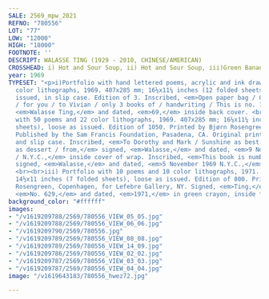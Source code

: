 ```yaml
---
SALE: 2569_mpw_2021
REFNO: "780556"
LOT: "77"
LOW: "12000"
HIGH: "18000"
FOOTNOTE: ''
DESCRIPT: WALASSE TING (1929 - 2010, CHINESE/AMERICAN)
CROSSHEAD: i) Hot and Sour Soup, ii) Hot and Sour Soup, iii)Green Banana, (Three Portfolios).
year: 1969
TYPESET: "<p>i)Portfolio with hand lettered poems, acrylic and ink drawings, and 19
  color lithographs, 1969. 407x285 mm; 16⅛x11¼ inches (12 folded sheets), loose as
  issued, in slip case. Edition of 3. Inscribed, <em>Open paper bag / Catch / Moonlight
  / for you / to Vivian / only 3 books of / handwriting / This is no. 1,</em> signed
  <em>Walasse Ting,</em> and dated, <em>69,</em> inside back cover. <br><br>ii) Portfolio
  with 50 poems and 22 color lithographs, 1969. 407x285 mm; 16⅛x11¼ inches (16 folded
  sheets), loose as issued. Edition of 1050. Printed by Bjørn Rosengreen, Copenhagen.
  Published by the Sam Francis Foundation, Pasadena, CA. Original printed binding,
  and slip case. Inscribed, <em>To Dorothy and Mark / Sunshine as best wishes / Moonlight
  as dessert / from,</em> signed, <em>Walasse,</em> and dated, <em>9 November 1969
  / N.Y.C.,</em> inside cover of wrap. Inscribed, <em>This book is numbered 824,</em>
  signed, <em>Walasse,</em> and dated, <em>5 November 1969 N.Y.C.,</em> on back cover.
  <br><br>iii) Portfolio with 10 poems and 10 color lithographs, 1971. 370x280 mm;
  14½x11 inches (7 folded sheets), loose as issued. Edition of 800. Printed by Bjørn
  Rosengreen, Copenhagen, for Lefebre Gallery, NY. Signed, <em>Ting,</em> inscribed,
  <em>No. 629,</em> and dated, <em>1971,</em> in green crayon, inside front cover.</p>"
background_color: "#ffffff"
images:
- "/v1619209788/2569/780556_VIEW_05_05.jpg"
- "/v1619209788/2569/780556_VIEW_06_06.jpg"
- "/v1619209790/2569/780556.jpg"
- "/v1619209789/2569/780556_VIEW_08_08.jpg"
- "/v1619209789/2569/780556_VIEW_14_09.jpg"
- "/v1619209786/2569/780556_VIEW_02_02.jpg"
- "/v1619209787/2569/780556_VIEW_03_03.jpg"
- "/v1619209787/2569/780556_VIEW_04_04.jpg"
image: "/v1619643183/780556_hwez72.jpg"

---
```

